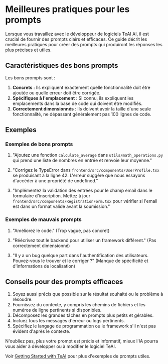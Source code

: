 

# Meilleures pratiques pour les prompts

Lorsque vous travaillez avec le développeur de logiciels TeAI AI, il est crucial de fournir des prompts clairs et efficaces. Ce guide décrit les meilleures pratiques pour créer des prompts qui produiront les réponses les plus précises et utiles.

## Caractéristiques des bons prompts

Les bons prompts sont :

1. **Concrets** : Ils expliquent exactement quelle fonctionnalité doit être ajoutée ou quelle erreur doit être corrigée.
2. **Spécifiques à l'emplacement** : Si connu, ils expliquent les emplacements dans la base de code qui doivent être modifiés.
3. **Correctement dimensionnés** : Ils doivent avoir la taille d'une seule fonctionnalité, ne dépassant généralement pas 100 lignes de code.

## Exemples

### Exemples de bons prompts

1. "Ajoutez une fonction `calculate_average` dans `utils/math_operations.py` qui prend une liste de nombres en entrée et renvoie leur moyenne."

2. "Corrigez le TypeError dans `frontend/src/components/UserProfile.tsx` se produisant à la ligne 42. L'erreur suggère que nous essayons d'accéder à une propriété de undefined."

3. "Implémentez la validation des entrées pour le champ email dans le formulaire d'inscription. Mettez à jour `frontend/src/components/RegistrationForm.tsx` pour vérifier si l'email est dans un format valide avant la soumission."

### Exemples de mauvais prompts

1. "Améliorez le code." (Trop vague, pas concret)

2. "Réécrivez tout le backend pour utiliser un framework différent." (Pas correctement dimensionné)

3. "Il y a un bug quelque part dans l'authentification des utilisateurs. Pouvez-vous le trouver et le corriger ?" (Manque de spécificité et d'informations de localisation)

## Conseils pour des prompts efficaces

1. Soyez aussi précis que possible sur le résultat souhaité ou le problème à résoudre.
2. Fournissez du contexte, y compris les chemins de fichiers et les numéros de ligne pertinents si disponibles.
3. Décomposez les grandes tâches en prompts plus petits et gérables.
4. Incluez tous les messages d'erreur ou logs pertinents.
5. Spécifiez le langage de programmation ou le framework s'il n'est pas évident d'après le contexte.

N'oubliez pas, plus votre prompt est précis et informatif, mieux l'IA pourra vous aider à développer ou à modifier le logiciel TeAI.

Voir [Getting Started with TeAI](./getting-started) pour plus d'exemples de prompts utiles.

